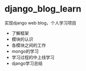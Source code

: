 # django_blog_learn
实现django web blog，个人学习项目
- 了解框架
- 模块的认识
- 各模块之间的工作
- mongo的学习
- 学习过程的中上线学习
- django学习总结
